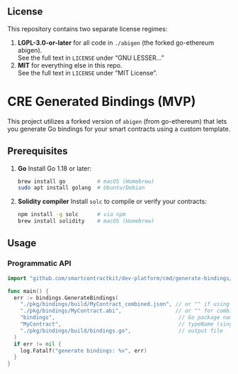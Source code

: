 ## License

This repository contains two separate license regimes:

1. **LGPL-3.0-or-later** for all code in `./abigen` (the forked go-ethereum abigen).  
   See the full text in `LICENSE` under “GNU LESSER…”  
2. **MIT** for everything else in this repo.  
   See the full text in `LICENSE` under “MIT License”.


# CRE Generated Bindings (MVP)

This project utilizes a forked version of `abigen` (from go-ethereum)
that lets you generate Go bindings for your smart contracts using a custom template.

## Prerequisites

1. **Go**
   Install Go 1.18 or later:
   ```bash
   brew install go          # macOS (Homebrew)
   sudo apt install golang  # Ubuntu/Debian
   ```
2. **Solidity compiler**
   Install `solc` to compile or verify your contracts:
   ```bash
   npm install -g solc      # via npm
   brew install solidity    # macOS (Homebrew)
   ```

## Usage
### Programmatic API

```go
import "github.com/smartcontractkit/dev-platform/cmd/generate-bindings/bindings"

func main() {
  err := bindings.GenerateBindings(
    "./pkg/bindings/build/MyContract_combined.json", // or "" if using abiPath
    "./pkg/bindings/MyContract.abi",                 // or "" for combined-json mode
    "bindings",                                       // Go package name
    "MyContract",                                     // typeName (single-ABI only)
    "./pkg/bindings/build/bindings.go",               // output file
  )
  if err != nil {
    log.Fatalf("generate bindings: %v", err)
  }
}
```
